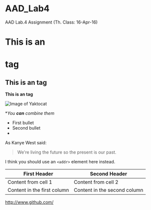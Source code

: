 # AAD_Lab4
AAD Lab.4 Assignment (Th. Class: 16-Apr-16)


# This is an <h1> tag
## This is an  tag
 **This is an tag**
 
 ![Image of Yaktocat](https://octodex.github.com/images/yaktocat.png)
 
 *_You **can** combine them_
  * First bullet
  * Second bullet
  * 
 
As Kanye West said:

> We're living the future so
> the present is our past.

I think you should use an
`<addr>` element here instead.

First Header | Second Header
------------ | -------------
Content from cell 1 | Content from cell 2
Content in the first column | Content in the second column

http://www.github.com/
